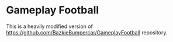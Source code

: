 # Gameplay Football
This is a heavily modified version of
https://github.com/BazkieBumpercar/GameplayFootball repository.
